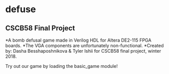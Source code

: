 # defuse
## CSCB58 Final Project

*A bomb defusal game made in Verilog HDL for Altera DE2-115 FPGA boards. 
*The VGA components are unfortunately non-functional.
*Created by: Dasha Besshaposhnikova & Tyler Ishii for CSCB58 final project, winter 2018.

Try out our game by loading the basic_game module!
